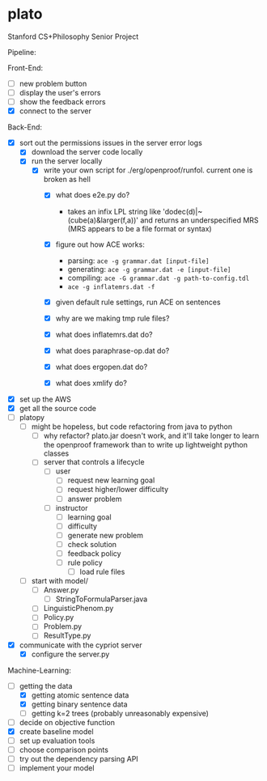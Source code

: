 # plato

Stanford CS+Philosophy Senior Project

Pipeline:

Front-End:
- [ ] new problem button
- [ ] display the user's errors
- [ ] show the feedback errors
- [x] connect to the server

Back-End:
- [x] sort out the permissions issues in the server error logs
  - [x] download the server code locally
  - [x] run the server locally
    - [x] write your own script for ./erg/openproof/runfol. current one is broken as hell
      - [x] what does e2e.py do?
        - takes an infix LPL string like 'dodec(d)|~(cube(a)&larger(f,a))' and returns an underspecified MRS (MRS appears to be a file format or syntax)
      - [x] figure out how ACE works:
        - parsing: ```ace -g grammar.dat [input-file]```
        - generating: ```ace -g grammar.dat -e [input-file]```
        - compiling: ```ace -G grammar.dat -g path-to-config.tdl```
        - ```ace -g inflatemrs.dat -f ```

      - [x] given default rule settings, run ACE on sentences
      - [x] why are we making tmp rule files?
      - [x] what does inflatemrs.dat do?
      - [x] what does paraphrase-op.dat do?
      - [x] what does ergopen.dat do?
      - [x] what does xmlify do?
- [x] set up the AWS
- [x] get all the source code
- [ ] platopy
  - [ ] might be hopeless, but code refactoring from java to python
    - [ ] why refactor? plato.jar doesn't work, and it'll take longer to learn the openproof framework than to write up lightweight python classes
    - [ ] server that controls a lifecycle
      - [ ] user
        - [ ] request new learning goal
        - [ ] request higher/lower difficulty
        - [ ] answer problem
      - [ ] instructor
        - [ ] learning goal
        - [ ] difficulty
        - [ ] generate new problem
        - [ ] check solution
        - [ ] feedback policy
        - [ ] rule policy
          - [ ] load rule files
  - [ ] start with model/
    - [ ] Answer.py
      - [ ] StringToFormulaParser.java
    - [ ] LinguisticPhenom.py
    - [ ] Policy.py
    - [ ] Problem.py
    - [ ] ResultType.py
- [x] communicate with the cypriot server
  - [x] configure the server.py

Machine-Learning:
- [ ] getting the data
  - [x] getting atomic sentence data
  - [x] getting binary sentence data
  - [ ] getting k=2 trees (probably unreasonably expensive)
- [ ] decide on objective function
- [x] create baseline model
- [ ] set up evaluation tools
- [ ] choose comparison points
- [ ] try out the dependency parsing API
- [ ] implement your model
